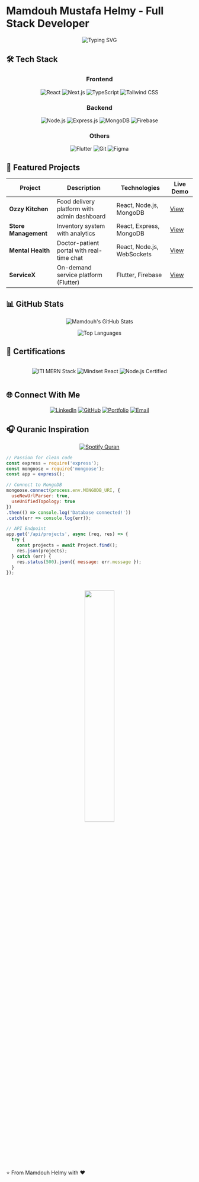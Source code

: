 # Mamdouh Mustafa Helmy - Full Stack Developer

<div align="center">
  <img src="https://readme-typing-svg.demolab.com?font=Fira+Code&size=30&duration=3000&pause=1000&color=38BDF8&center=true&vCenter=true&width=800&height=80&lines=Hello%2C+I'm+Mamdouh+Mustafa+Helmy;Full+Stack+Developer;MERN+Stack+Specialist;UI%2FUX+Enthusiast" alt="Typing SVG" />
</div>

## 🛠️ Tech Stack

<div align="center">
  
### Frontend
![React](https://img.shields.io/badge/React-20232A?style=for-the-badge&logo=react&logoColor=61DAFB)
![Next.js](https://img.shields.io/badge/Next.js-000000?style=for-the-badge&logo=nextdotjs&logoColor=white)
![TypeScript](https://img.shields.io/badge/TypeScript-007ACC?style=for-the-badge&logo=typescript&logoColor=white)
![Tailwind CSS](https://img.shields.io/badge/Tailwind_CSS-38B2AC?style=for-the-badge&logo=tailwind-css&logoColor=white)

### Backend
![Node.js](https://img.shields.io/badge/Node.js-339933?style=for-the-badge&logo=nodedotjs&logoColor=white)
![Express.js](https://img.shields.io/badge/Express.js-000000?style=for-the-badge&logo=express&logoColor=white)
![MongoDB](https://img.shields.io/badge/MongoDB-47A248?style=for-the-badge&logo=mongodb&logoColor=white)
![Firebase](https://img.shields.io/badge/Firebase-FFCA28?style=for-the-badge&logo=firebase&logoColor=black)

### Others
![Flutter](https://img.shields.io/badge/Flutter-02569B?style=for-the-badge&logo=flutter&logoColor=white)
![Git](https://img.shields.io/badge/Git-F05032?style=for-the-badge&logo=git&logoColor=white)
![Figma](https://img.shields.io/badge/Figma-F24E1E?style=for-the-badge&logo=figma&logoColor=white)

</div>

## 🚀 Featured Projects

<div align="center">

| Project | Description | Technologies | Live Demo |
|---------|-------------|--------------|-----------|
| **Ozzy Kitchen** | Food delivery platform with admin dashboard | React, Node.js, MongoDB | [View](https://restaurant-d5367.web.app/) |
| **Store Management** | Inventory system with analytics | React, Express, MongoDB | [View](https://store-management-467c1.web.app/) |
| **Mental Health** | Doctor-patient portal with real-time chat | React, Node.js, WebSockets | [View](https://mental-health-deafe.web.app/) |
| **ServiceX** | On-demand service platform (Flutter) | Flutter, Firebase | [View](https://servicex-741d4.web.app/) |

</div>

## 📊 GitHub Stats

<div align="center">
  
![Mamdouh's GitHub Stats](https://github-readme-stats.vercel.app/api?username=Mamdouh-Helmy&show_icons=true&theme=radical)

![Top Languages](https://github-readme-stats.vercel.app/api/top-langs/?username=Mamdouh-Helmy&layout=compact&theme=radical)

</div>

## 📜 Certifications

<div align="center" style="display: flex; justify-content: center; gap: 15px; flex-wrap: wrap;">

![ITI MERN Stack](https://img.shields.io/badge/ITI-MERN_Stack-007ACC?style=for-the-badge&logo=javascript&logoColor=white)
![Mindset React](https://img.shields.io/badge/Mindset-ReactJS-61DAFB?style=for-the-badge&logo=react&logoColor=black)
![Node.js Certified](https://img.shields.io/badge/Node.js-Certified-339933?style=for-the-badge&logo=nodedotjs&logoColor=white)

</div>

## 🌐 Connect With Me

<div align="center" style="margin-top: 20px;">
  
[![LinkedIn](https://img.shields.io/badge/LinkedIn-0077B5?style=for-the-badge&logo=linkedin&logoColor=white)](https://www.linkedin.com/in/mamdoh-helmy-487418289)
[![GitHub](https://img.shields.io/badge/GitHub-100000?style=for-the-badge&logo=github&logoColor=white)](https://github.com/Mamdouh-Helmy)
[![Portfolio](https://img.shields.io/badge/Portfolio-FF5722?style=for-the-badge&logo=google-chrome&logoColor=white)](https://mamdouh-s-personal-website.web.app/)
[![Email](https://img.shields.io/badge/Email-D14836?style=for-the-badge&logo=gmail&logoColor=white)](mailto:mamdouhcs1@gmail.com)

</div>

## 🎧 Quranic Inspiration

<div align="center">
  
[![Spotify Quran](https://img.shields.io/badge/Spotify-Quran-1DB954?style=for-the-badge&logo=spotify&logoColor=white)](https://open.spotify.com/track/6x7J7Qj7jNf47qZTwI1lXK)

</div>

```javascript
// Passion for clean code
const express = require('express');
const mongoose = require('mongoose');
const app = express();

// Connect to MongoDB
mongoose.connect(process.env.MONGODB_URI, { 
  useNewUrlParser: true,
  useUnifiedTopology: true 
})
.then(() => console.log('Database connected!'))
.catch(err => console.log(err));

// API Endpoint
app.get('/api/projects', async (req, res) => {
  try {
    const projects = await Project.find();
    res.json(projects);
  } catch (err) {
    res.status(500).json({ message: err.message });
  }
});
```
<div align="center" style="margin-top: 40px;">
<img src="https://www2.0zz0.com/2025/07/14/07/151768685.jpg" width="40%" />

</div>
⭐ From Mamdouh Helmy with ❤️
